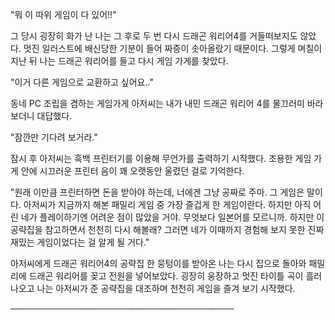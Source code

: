 "뭐 이 따위 게임이 다 있어!!"

그 당시 굉장히 화가 난 나는 그 후로 두 번 다시 드래곤 워리어4를 거들떠보지도 않았다. 멋진 일러스트에 배신당한 기분이 들어 짜증이 솟아올랐기 때문이다. 그렇게 며칠이 지난 뒤 나는 드래곤 워리어를 들고 다시 게임 가게를 찾았다.

"이거 다른 게임으로 교환하고 싶어요.."

동네 PC 조립을 겸하는 게임가게 아저씨는 내가 내민 드래곤 워리어 4를 물끄러미 바라보더니 대답했다.

"잠깐만 기다려 보거라."

잠시 후 아저씨는 흑백 프린터기를 이용해 무언가를 출력하기 시작했다. 조용한 게임 가게 안에 시끄러운 프린터 음이 꽤 오랫동안 울렸던 걸로 기억한다.

"원래 이만큼 프린터하면 돈을 받아야 하는데, 너에겐 그냥 공짜로 주마. 그 게임은 말이다. 아저씨가 지금까지 해본 패밀리 게임 중 가장 즐겁게 한 게임이란다. 하지만 아직 어린 네가 플레이하기엔 어려운 점이 많았을 거야. 무엇보다 일본어를 모르니까. 하지만 이 공략집을 참고하면서 천천히 다시 해볼래? 그러면 네가 이때까지 경험해 보지 못한 진짜 재밌는 게임이었다는 걸 알게 될 거다."

아저씨에게 드래곤 워리어4의 공략집 한 뭉텅이를 받아온 나는 다시 집으로 돌아와 패밀리에 드래곤 워리어를 꽂고 전원을 넣어보았다. 굉장히 웅장하고 멋진 타이틀 곡이 흘러 나오고 나는 아저씨가 준 공략집을 대조하며 천천히 게임을 즐겨 보기 시작했다.

────────────────────────────────────